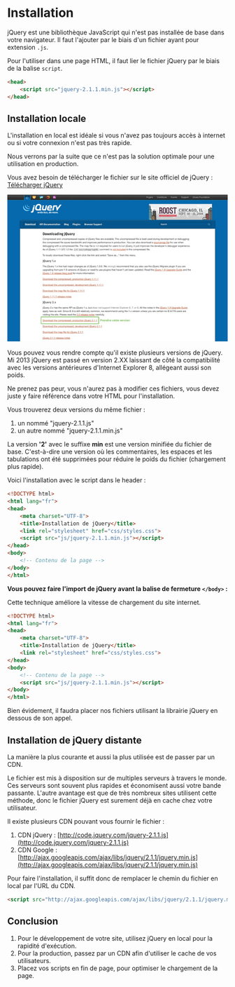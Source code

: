 # Installation

jQuery est une bibliothèque JavaScript qui n'est pas installée de base dans votre navigateur. Il faut l'ajouter par le biais d'un fichier ayant pour extension `.js`.

Pour l'utiliser dans une page HTML, il faut lier le fichier jQuery par le biais de la balise `script`.

```html
<head>
    <script src="jquery-2.1.1.min.js"></script>
</head>
```

## Installation locale

L'installation en local est idéale si vous n'avez pas toujours accès à internet ou si votre connexion n'est pas très rapide.

Nous verrons par la suite que ce n'est pas la solution optimale pour une utilisation en production.

Vous avez besoin de télécharger le fichier sur le site officiel de jQuery : [Télécharger jQuery](http://jquery.com/download/)

![](../img/jquery-download.jpg)

Vous pouvez vous rendre compte qu'il existe plusieurs versions de jQuery. Mi 2013 jQuery est passé en version 2.XX laissant de côté la compatibilité avec les versions antérieures d'Internet Explorer 8, allégeant aussi son poids.

Ne prenez pas peur, vous n'aurez pas à modifier ces fichiers, vous devez juste y faire référence dans votre HTML pour l'installation.

Vous trouverez deux versions du même fichier :

1. un nommé "jquery-2.1.1.js"
2. un autre nommé "jquery-2.1.1.min.js"


La version **'2'** avec le suffixe **min** est une version minifiée du fichier de base. C'est-à-dire une version où les commentaires, les espaces et les tabulations ont été supprimées pour réduire le poids du fichier (chargement plus rapide).

Voici l'installation avec le script dans le header :
```html
<!DOCTYPE html>
<html lang="fr">
<head>
	<meta charset="UTF-8">
	<title>Installation de jQuery</title>
	<link rel="stylesheet" href="css/styles.css">
	<script src="js/jquery-2.1.1.min.js"></script>
</head>
<body>
	<!-- Contenu de la page -->
</body>
</html>
```

**Vous pouvez faire l'import de jQuery avant la balise de fermeture `</body>` :**

Cette technique améliore la vitesse de chargement du site internet.

```html
<!DOCTYPE html>
<html lang="fr">
<head>
    <meta charset="UTF-8">
    <title>Installation de jQuery</title>
    <link rel="stylesheet" href="css/styles.css">
</head>
<body>
    <!-- Contenu de la page -->
    <script src="js/jquery-2.1.1.min.js"></script>
</body>
</html>
```

Bien évidement, il faudra placer nos fichiers utilisant la librairie jQuery en dessous de son appel.

## Installation de jQuery distante

La manière la plus courante et aussi la plus utilisée est de passer par un CDN.

Le fichier est mis à disposition sur de multiples serveurs à travers le monde. Ces serveurs sont souvent plus rapides et économisent aussi votre bande passante. L'autre avantage est que de très nombreux sites utilisent cette méthode, donc le fichier jQuery est surement déjà en cache chez votre utilisateur.

Il existe plusieurs CDN pouvant vous fournir le fichier :

1. CDN jQuery : [http://code.jquery.com/jquery-2.1.1.js](http://code.jquery.com/jquery-2.1.1.js)
2. CDN Google : [http://ajax.googleapis.com/ajax/libs/jquery/2.1.1/jquery.min.js](http://ajax.googleapis.com/ajax/libs/jquery/2.1.1/jquery.min.js)

Pour faire l'installation, il suffit donc de remplacer le chemin du fichier en local par l'URL du CDN.

```html
<script src="http://ajax.googleapis.com/ajax/libs/jquery/2.1.1/jquery.min.js"></script>
```

## Conclusion

1. Pour le développement de votre site, utilisez jQuery en local pour la rapidité d'exécution.
2. Pour la production, passez par un CDN afin d'utiliser le cache de vos utilisateurs.
3. Placez vos scripts en fin de page, pour optimiser le chargement de la page.
